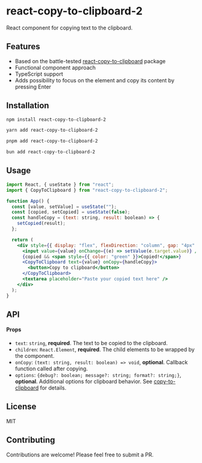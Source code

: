 # react-copy-to-clipboard-2

React component for copying text to the clipboard.

## Features

- Based on the battle-tested [react-copy-to-clipboard](https://www.npmjs.com/package/react-copy-to-clipboard) package
- Functional component approach
- TypeScript support
- Adds possibility to focus on the element and copy its content by pressing Enter

## Installation

```bash
npm install react-copy-to-clipboard-2
```

```bash
yarn add react-copy-to-clipboard-2
```

```bash
pnpm add react-copy-to-clipboard-2
```

```bash
bun add react-copy-to-clipboard-2
```

## Usage

```jsx
import React, { useState } from "react";
import { CopyToClipboard } from "react-copy-to-clipboard-2";

function App() {
  const [value, setValue] = useState("");
  const [copied, setCopied] = useState(false);
  const handleCopy = (text: string, result: boolean) => {
    setCopied(result);
  };

  return (
    <div style={{ display: "flex", flexDirection: "column", gap: "4px" }}>
      <input value={value} onChange={(e) => setValue(e.target.value)} />
      {copied && <span style={{ color: "green" }}>Copied!</span>}
      <CopyToClipboard text={value} onCopy={handleCopy}>
        <button>Copy to clipboard</button>
      </CopyToClipboard>
      <textarea placeholder="Paste your copied text here" />
    </div>
  );
}
```

## API

#### Props

- `text`: `string`, **required**. The text to be copied to the clipboard.
- `children`: `React.Element`, **required**. The child elements to be wrapped by the component.
- `onCopy`: `(text: string, result: boolean) => void`, **optional**. Callback function called after copying.
- `options`: `{debug?: boolean; message?: string; format?: string;}`, **optional**. Additional options for clipboard behavior. See [copy-to-clipboard](https://www.npmjs.com/package/copy-to-clipboard#api) for details.

## License

MIT

## Contributing

Contributions are welcome! Please feel free to submit a PR.
